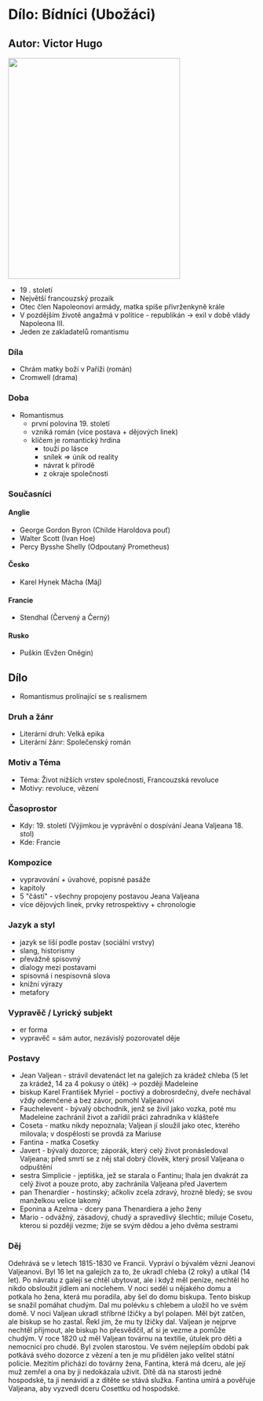 # Dílo: Bídníci (Ubožáci)
## Autor: Victor Hugo

<img src=https://github.com/marvalkrystof/Jecna-Maturita-2023/assets/84131825/6bd68426-5289-46bf-b0d5-295b497d778c width=350 height=450> 

- 19 . století
- Největší francouzský prozaik
- Otec člen Napoleonovi armády, matka spíše přivrženkyně krále
- V pozdějším životě angažmá v politice - republikán -> exil v době vlády Napoleona III.
- Jeden ze zakladatelů romantismu

### Díla
- Chrám matky boží v Paříži (román)
- Cromwell (drama)

### Doba 
- Romantismus
  - první polovina 19. století
  - vzniká román (více postava + dějových linek)
  - klíčem je romantický hrdina
    - touží po lásce
    - snílek => únik od reality
    - návrat k přírodě
    - z okraje společnosti 
### Současníci

#### Anglie
- George Gordon Byron (Childe Haroldova pouť)
- Walter Scott (Ivan Hoe)
- Percy Bysshe Shelly (Odpoutaný Prometheus)
#### Česko
- Karel Hynek Mácha (Máj)
#### Francie
- Stendhal (Červený a Černý)
#### Rusko
- Puškin (Evžen Oněgin)

## Dílo
- Romantismus prolínající se s realismem

### Druh a žánr
- Literární druh: Velká epika
- Literární žánr: Společenský román
### Motiv a Téma
- Téma: Život nižších vrstev společnosti, Francouzská revoluce
- Motivy: revoluce, vězení
### Časoprostor
- Kdy: 19. století (Výjimkou je vyprávění o dospívání Jeana Valjeana 18. stol)
- Kde: Francie
### Kompozice
- vypravování + úvahové, popisné pasáže
- kapitoly
- 5 "částí" - všechny propojeny postavou Jeana Valjeana
- více dějových linek, prvky retrospektivy + chronologie
### Jazyk a styl
- jazyk se liší podle postav (sociální vrstvy)
- slang, historismy
- převážně spisovný
- dialogy mezi postavami 
- spisovná i nespisovná slova
- knižní výrazy
- metafory

### Vypravěč / Lyrický subjekt
- er forma
- vypravěč = sám autor, nezávislý pozorovatel děje
### Postavy
- Jean Valjean - strávil devatenáct let na galejích za krádež chleba (5 let za krádež, 14 za 4 pokusy o útěk) -> později Madeleine
- biskup Karel František Myriel - poctivý a dobrosrdečný, dveře nechával vždy odemčené a bez závor, pomohl Valjeanovi
- Fauchelevent - bývalý obchodník, jenž se živil jako vozka, poté mu Madeleine zachránil život a zařídil práci zahradníka v klášteře
- Coseta - matku nikdy nepoznala; Valjean jí sloužil jako otec, kterého milovala; v dospělosti se provdá za Mariuse
- Fantina - matka Cosetky
- Javert - bývalý dozorce; záporák, který celý život pronásledoval Valjeana; před smrtí se z něj stal dobrý člověk, který prosil Valjeana o odpuštění
- sestra Simplicie - jeptiška, jež se starala o Fantinu; lhala jen dvakrát za celý život a pouze proto, aby zachránila Valjeana před Javertem
- pan Thenardier - hostinský; ačkoliv zcela zdravý, hrozně bledý; se svou manželkou velice lakomý
- Eponina a Azelma - dcery pana Thenardiera a jeho ženy
- Mario - odvážný, zásadový, chudý a spravedlivý šlechtic; miluje Cosetu, kterou si později vezme; žije se svým dědou a jeho dvěma sestrami
### Děj
Odehrává se v letech 1815-1830 ve Francii. Vypráví o bývalém vězni Jeanovi Valjeanovi. Byl 16 let na galejích za to, že ukradl chleba (2 roky) a utíkal (14 let). Po návratu z galejí se chtěl ubytovat, ale i když měl peníze, nechtěl ho nikdo obsloužit jídlem ani noclehem. V noci seděl u nějakého domu a potkala ho žena, která mu poradila, aby šel do domu biskupa. Tento biskup se snažil pomáhat chudým. Dal mu polévku s chlebem a uložil ho ve svém domě. V noci Valjean ukradl stříbrné lžičky a byl polapen. Měl být zatčen, ale biskup se ho zastal. Řekl jim, že mu ty lžičky dal. Valjean je nejprve nechtěl přijmout, ale biskup ho přesvědčil, ať si je vezme a pomůže chudým. V roce 1820 už měl Valjean továrnu na textilie, útulek pro děti a nemocnici pro chudé. Byl zvolen starostou. Ve svém nejlepším období pak potkává svého dozorce z vězení a ten je mu přidělen jako velitel státní policie. Mezitím přichází do továrny žena, Fantina, která má dceru, ale její muž zemřel a ona by ji nedokázala uživit. Dítě dá na starosti jedné hospodské, ta ji nenávidí a z dítěte se stává služka. Fantina umírá a pověřuje Valjeana, aby vyzvedl dceru Cosettku od hospodské.
